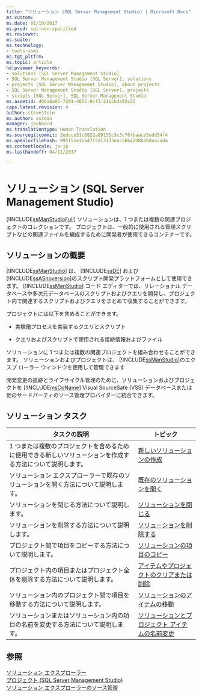 ```yaml
---
title: "ソリューション (SQL Server Management Studio) | Microsoft Docs"
ms.custom: 
ms.date: 01/19/2017
ms.prod: sql-non-specified
ms.reviewer: 
ms.suite: 
ms.technology:
- tools-ssms
ms.tgt_pltfrm: 
ms.topic: article
helpviewer_keywords:
- solutions [SQL Server Management Studio]
- SQL Server Management Studio [SQL Server], solutions
- projects [SQL Server Management Studio], about projects
- SQL Server Management Studio [SQL Server], projects
- scripts [SQL Server], SQL Server Management Studio
ms.assetid: d06a8a05-7201-4055-8cf3-21bcb4e82c25
caps.latest.revision: 4
author: stevestein
ms.author: sstein
manager: jhubbard
ms.translationtype: Human Translation
ms.sourcegitcommit: 2edcce51c6822a89151c3c3c76fbaacb5edd54f4
ms.openlocfilehash: 095f51e1ba4713d13133eac5bb42d8b468a4cada
ms.contentlocale: ja-jp
ms.lasthandoff: 04/11/2017

---
```

# <a name="solutions-sql-server-management-studio"></a>ソリューション (SQL Server Management Studio)
[!INCLUDE[ssManStudioFull](../../includes/ssmanstudiofull_md.md)] ソリューションは、1 つまたは複数の関連プロジェクトのコレクションです。 プロジェクトは、一般的に使用される管理スクリプトなどの関連ファイルを編成するために開発者が使用できるコンテナーです。  
  
## <a name="solution-overview"></a>ソリューションの概要  
[!INCLUDE[ssManStudio](../../includes/ssmanstudio_md.md)] は、 [!INCLUDE[ssDE](../../includes/ssde_md.md)] および [!INCLUDE[ssASnoversion](../../includes/ssasnoversion_md.md)]のスクリプト開発プラットフォームとして使用できます。 [!INCLUDE[ssManStudio](../../includes/ssmanstudio_md.md)] コード エディターでは、リレーショナル データベースや多次元データベースのスクリプトおよびクエリを開発し、プロジェクト内で関連するスクリプトおよびクエリをまとめて収集することができます。  
  
プロジェクトには以下を含めることができます。  
  
-   実稼働プロセスを実装するクエリとスクリプト  
  
-   クエリおよびスクリプトで使用される接続情報およびファイル  
  
ソリューションに 1 つまたは複数の関連プロジェクトを組み合わせることができます。 ソリューションおよびプロジェクトは、 [!INCLUDE[ssManStudio](../../includes/ssmanstudio_md.md)]のエクスプ ローラー ウィンドウを使用して管理できます  
  
開発変更の追跡とライフサイクル管理のために、ソリューションおよびプロジェクトを [!INCLUDE[msCoName](../../includes/msconame_md.md)] Visual SourceSafe (VSS) データベースまたは他のサードパーティのソース管理プロバイダーに統合できます。  
  
## <a name="solution-tasks"></a>ソリューション タスク  
  
|タスクの説明|トピック|  
|--------------------|---------|  
|1 つまたは複数のプロジェクトを含めるために使用できる新しいソリューションを作成する方法について説明します。|[新しいソリューションの作成](../../ssms/solution/create-a-new-solution.md)|  
|ソリューション エクスプローラーで既存のソリューションを開く方法について説明します。|[既存のソリューションを開く](../../ssms/solution/open-an-existing-solution.md)|  
|ソリューションを閉じる方法について説明します。|[ソリューションを閉じる](../../ssms/solution/close-a-solution.md)|  
|ソリューションを削除する方法について説明します。|[ソリューションを削除する](../../ssms/solution/delete-a-solution.md)|  
|プロジェクト間で項目をコピーする方法について説明します。|[ソリューションの項目のコピー](../../ssms/solution/copy-items-in-a-solution.md)|  
|プロジェクト内の項目またはプロジェクト全体を削除する方法について説明します。|[アイテムやプロジェクトのクリアまたは削除](../../ssms/solution/remove-or-delete-an-item-or-project.md)|  
|ソリューション内のプロジェクト間で項目を移動する方法について説明します。|[ソリューションのアイテムの移動](../../ssms/solution/move-items-in-a-solution.md)|  
|ソリューションまたはソリューション内の項目の名前を変更する方法について説明します。|[ソリューションとプロジェクト アイテムの名前変更](../../ssms/solution/rename-solutions-and-project-items.md)|  
  
## <a name="see-also"></a>参照  
[ソリューション エクスプローラー](../../ssms/solution/solution-explorer.md)  
[プロジェクト (SQL Server Management Studio)](../../ssms/solution/projects-sql-server-management-studio.md)  
[ソリューション エクスプローラーのソース管理](https://msdn.microsoft.com/en-us/library/ms173879.aspx)  
  

